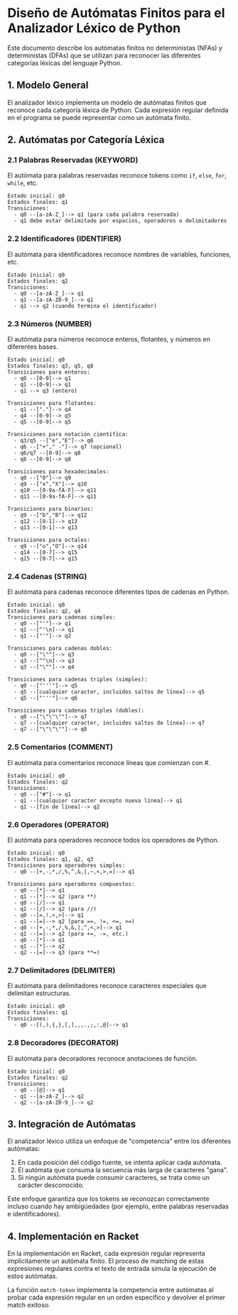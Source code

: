 # Diseño de Autómatas Finitos para el Analizador Léxico de Python

Este documento describe los autómatas finitos no deterministas (NFAs) y deterministas (DFAs) que se utilizan para reconocer las diferentes categorías léxicas del lenguaje Python.

## 1. Modelo General

El analizador léxico implementa un modelo de autómatas finitos que reconoce cada categoría léxica de Python. Cada expresión regular definida en el programa se puede representar como un autómata finito.

## 2. Autómatas por Categoría Léxica

### 2.1 Palabras Reservadas (KEYWORD)

El autómata para palabras reservadas reconoce tokens como `if`, `else`, `for`, `while`, etc.

```
Estado inicial: q0
Estados finales: q1
Transiciones:
  - q0 --[a-zA-Z_]--> q1 (para cada palabra reservada)
  - q1 debe estar delimitado por espacios, operadores o delimitadores
```

### 2.2 Identificadores (IDENTIFIER)

El autómata para identificadores reconoce nombres de variables, funciones, etc.

```
Estado inicial: q0
Estados finales: q2
Transiciones:
  - q0 --[a-zA-Z_]--> q1
  - q1 --[a-zA-Z0-9_]--> q1
  - q1 --> q2 (cuando termina el identificador)
```

### 2.3 Números (NUMBER)

El autómata para números reconoce enteros, flotantes, y números en diferentes bases.

```
Estado inicial: q0
Estados finales: q3, q5, q8
Transiciones para enteros:
  - q0 --[0-9]--> q1
  - q1 --[0-9]--> q1
  - q1 --> q3 (entero)

Transiciones para flotantes:
  - q1 --["."]--> q4
  - q4 --[0-9]--> q5
  - q5 --[0-9]--> q5
  
Transiciones para notación científica:
  - q3/q5 --["e","E"]--> q6
  - q6 --["+"," -"]--> q7 (opcional)
  - q6/q7 --[0-9]--> q8
  - q8 --[0-9]--> q8

Transiciones para hexadecimales:
  - q0 --["0"]--> q9
  - q9 --["x","X"]--> q10
  - q10 --[0-9a-fA-F]--> q11
  - q11 --[0-9a-fA-F]--> q11
  
Transiciones para binarios:
  - q9 --["b","B"]--> q12
  - q12 --[0-1]--> q13
  - q13 --[0-1]--> q13
  
Transiciones para octales:
  - q9 --["o","O"]--> q14
  - q14 --[0-7]--> q15
  - q15 --[0-7]--> q15
```

### 2.4 Cadenas (STRING)

El autómata para cadenas reconoce diferentes tipos de cadenas en Python.

```
Estado inicial: q0
Estados finales: q2, q4
Transiciones para cadenas simples:
  - q0 --["'"]--> q1
  - q1 --[^'\n]--> q1
  - q1 --["'"]--> q2
  
Transiciones para cadenas dobles:
  - q0 --["\""]--> q3
  - q3 --[^"\n]--> q3
  - q3 --["\""]--> q4
  
Transiciones para cadenas triples (simples):
  - q0 --["'''"]--> q5
  - q5 --[cualquier caracter, incluidos saltos de línea]--> q5
  - q5 --["'''"]--> q6
  
Transiciones para cadenas triples (dobles):
  - q0 --["\"\"\""]--> q7
  - q7 --[cualquier caracter, incluidos saltos de línea]--> q7
  - q7 --["\"\"\""]--> q8
```

### 2.5 Comentarios (COMMENT)

El autómata para comentarios reconoce líneas que comienzan con #.

```
Estado inicial: q0
Estados finales: q2
Transiciones:
  - q0 --["#"]--> q1
  - q1 --[cualquier caracter excepto nueva línea]--> q1
  - q1 --[fin de línea]--> q2
```

### 2.6 Operadores (OPERATOR)

El autómata para operadores reconoce todos los operadores de Python.

```
Estado inicial: q0
Estados finales: q1, q2, q3
Transiciones para operadores simples:
  - q0 --[+,-,*,/,%,^,&,|,~,<,>,=]--> q1
  
Transiciones para operadores compuestos:
  - q0 --[*]--> q1
  - q1 --[*]--> q2 (para **)
  - q0 --[/]--> q1
  - q1 --[/]--> q2 (para //)
  - q0 --[=,!,<,>]--> q1
  - q1 --[=]--> q2 (para ==, !=, <=, >=)
  - q0 --[+,-,*,/,%,&,|,^,<,>]--> q1
  - q1 --[=]--> q2 (para +=, -=, etc.)
  - q0 --[*]--> q1
  - q1 --[*]--> q2
  - q2 --[=]--> q3 (para **=)
```

### 2.7 Delimitadores (DELIMITER)

El autómata para delimitadores reconoce caracteres especiales que delimitan estructuras.

```
Estado inicial: q0
Estados finales: q1
Transiciones:
  - q0 --[(,),{,},[,],,,.,;,:,@]--> q1
```

### 2.8 Decoradores (DECORATOR)

El autómata para decoradores reconoce anotaciones de función.

```
Estado inicial: q0
Estados finales: q2
Transiciones:
  - q0 --[@]--> q1
  - q1 --[a-zA-Z_]--> q2
  - q2 --[a-zA-Z0-9_]--> q2
```

## 3. Integración de Autómatas

El analizador léxico utiliza un enfoque de "competencia" entre los diferentes autómatas:

1. En cada posición del código fuente, se intenta aplicar cada autómata.
2. El autómata que consuma la secuencia más larga de caracteres "gana".
3. Si ningún autómata puede consumir caracteres, se trata como un carácter desconocido.

Este enfoque garantiza que los tokens se reconozcan correctamente incluso cuando hay ambigüedades (por ejemplo, entre palabras reservadas e identificadores).

## 4. Implementación en Racket

En la implementación en Racket, cada expresión regular representa implícitamente un autómata finito. El proceso de matching de estas expresiones regulares contra el texto de entrada simula la ejecución de estos autómatas.

La función `match-token` implementa la competencia entre autómatas al probar cada expresión regular en un orden específico y devolver el primer match exitoso. 